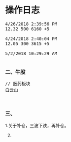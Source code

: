 # 操作日志
<pre>
4/26/2018 2:39:56 PM 
12.32 500 6160 +5

4/24/2018 2:40:04 PM
12.05 300 3615 +5

5/2/2018 10:29:29 AM 

</pre> 

### 二、牛股
<pre>
// 医药板块
白云山


</pre>

### 三、
1.关于补仓，三波下跌，再补仓。

2.